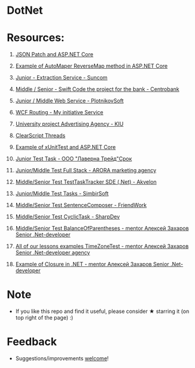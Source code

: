   # DotNet

# Resources:

1. [JSON Patch and ASP.NET Core](https://github.com/vnikifirov/DotNet/tree/master/JsonPatch)

2. [Example of AutoMaper ReverseMap method in ASP.NET Core](https://github.com/vnikifirov/DotNet/tree/master/AutoMapper_ReverseMap)

3. [Junior - Extraction Service - Suncom](https://github.com/vnikifirov/DotNet/tree/master/ExtractionService)

4. [Middle / Senior - Swift Code the project for the bank - Centrobank](https://github.com/vnikifirov/DotNet/tree/master/SwiftCode)

5. [Junior / Middle Web Service - PlotnikovSoft](https://github.com/vnikifirov/DotNet/tree/master/WebService)

6. [WCF Routing - My initiative Service](https://github.com/vnikifirov/DotNet/tree/master/RoutingService)

7. [University project Advertising Agency - KIU](https://github.com/vnikifirov/DotNet/tree/master/AdvertisingAgency)

8. [ClearScript Threads](https://github.com/vnikifirov/DotNet/tree/master/ClearScript_Threads)

9. [Example of xUnitTest and ASP.NET Core](https://github.com/vnikifirov/DotNet/tree/master/xUnitTest)

10. [Junior Test Task - ООО "Лаверна Трейд"Срок ](https://github.com/vnikifirov/DotNet/tree/master/ConsoleApp1)

11. [Junior/Middle Test Full Stack - ARORA marketing agency](https://github.com/vnikifirov/DotNet/tree/master/test-full-stack)

12. [Middle/Senior Test TestTaskTracker SDE (.Net) - Akvelon](https://github.com/vnikifirov/DotNet/tree/master/TestTaskTracker)

13. [Junior/Middle Test Tasks - SimbirSoft](https://github.com/vnikifirov/DotNet/tree/master/WordCounter)

14. [Middle/Senior Test SentenceComposer - FriendWork](https://github.com/vnikifirov/DotNet/tree/master/SentenceComposer)

15. [Middle/Senior Test CyclicTask - SharpDev](https://github.com/vnikifirov/DotNet/tree/master/CyclicTask)

16. [Middle/Senior Test BalanceOfParentheses - mentor Алексей Захаров Senior .Net-developer](https://github.com/vnikifirov/DotNet/tree/master/BalanceOfParentheses)

17. [All of our lessons examples TimeZoneTest - mentor Алексей Захаров Senior .Net-developer agency](https://github.com/vnikifirov/DotNet/tree/master/TimeZoneTest)

18. [Example of Closure in .NET - mentor Алексей Захаров Senior .Net-developer](https://github.com/vnikifirov/DotNet/tree/master/Closure)

# Note

* If you like this repo and find it useful, please consider ★ starring it (on top right of the page) :)

# Feedback
* Suggestions/improvements [welcome](https://github.com/vnikifirov/DotNet/issues)!
